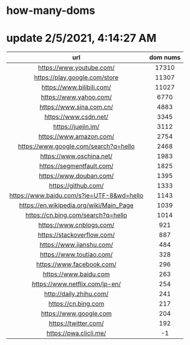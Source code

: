 # how-many-doms

# update 2/5/2021, 4:14:27 AM

url | dom nums
:-: | :-:
https://www.youtube.com/ | 17310
https://play.google.com/store | 11307
https://www.bilibili.com/ | 11027
https://www.yahoo.com/ | 6770
https://www.sina.com.cn/ | 4883
https://www.csdn.net/ | 3345
https://juejin.im/ | 3112
https://www.amazon.com/ | 2754
https://www.google.com/search?q=hello | 2468
https://www.oschina.net/ | 1983
https://segmentfault.com/ | 1825
https://www.douban.com/ | 1395
https://github.com/ | 1333
https://www.baidu.com/s?ie=UTF-8&wd=hello | 1143
https://en.wikipedia.org/wiki/Main_Page | 1039
https://cn.bing.com/search?q=hello | 1014
https://www.cnblogs.com/ | 921
https://stackoverflow.com/ | 887
https://www.jianshu.com/ | 484
https://www.toutiao.com/ | 328
https://www.facebook.com/ | 296
https://www.baidu.com | 263
https://www.netflix.com/jp-en/ | 254
http://daily.zhihu.com/ | 241
https://cn.bing.com | 217
https://www.google.com | 204
https://twitter.com/ | 192
https://pwa.clicli.me/ | -1

